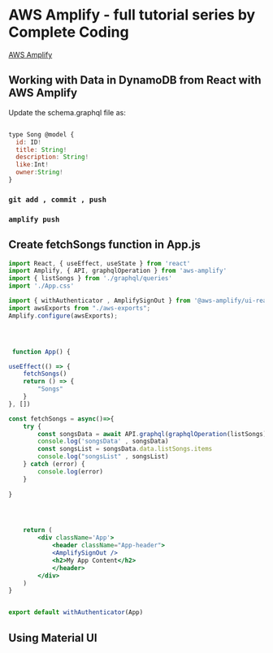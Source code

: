 # AWS Amplify - full tutorial series by Complete Coding

 [AWS Amplify](https://www.youtube.com/playlist?list=PLmexTtcbIn_hvPcUm3oAufCtH7dwNAC-g)

## Working with Data in DynamoDB from React with AWS Amplify 

Update the schema.graphql file as:

```javascript

type Song @model {
  id: ID!
  title: String!
  description: String!
  like:Int!
  owner:String!
}
```

### `git add , commit , push`

### `amplify push`

## Create fetchSongs function in App.js

```jsx
import React, { useEffect, useState } from 'react'
import Amplify, { API, graphqlOperation } from 'aws-amplify'
import { listSongs } from './graphql/queries'
import './App.css'

import { withAuthenticator , AmplifySignOut } from '@aws-amplify/ui-react'
import awsExports from "./aws-exports";
Amplify.configure(awsExports);




 function App() {

useEffect(() => {
    fetchSongs()
    return () => {
        "Songs"
    }
}, [])

const fetchSongs = async()=>{
    try {
        const songsData = await API.graphql(graphqlOperation(listSongs))
        console.log('songsData' , songsData)
        const songsList = songsData.data.listSongs.items
        console.log("songsList" , songsList)  
    } catch (error) {
        console.log(error)
    }
    
}




    return (
        <div className='App'>
            <header className="App-header">
            <AmplifySignOut />
            <h2>My App Content</h2>
            </header>
        </div>
    )
}


export default withAuthenticator(App)

```

## Using Material UI
